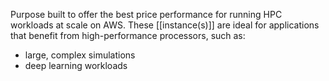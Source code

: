 Purpose built to offer the best price performance for running HPC workloads at scale on AWS. These [[instance(s)]] are ideal for applications that benefit from high-performance processors, such as:
- large, complex simulations
- deep learning workloads